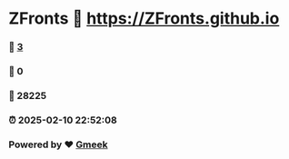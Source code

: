 # ZFronts :link: https://ZFronts.github.io 
### :page_facing_up: [3](https://ZFronts.github.io/tag.html) 
### :speech_balloon: 0 
### :hibiscus: 28225 
### :alarm_clock: 2025-02-10 22:52:08 
### Powered by :heart: [Gmeek](https://github.com/Meekdai/Gmeek)
